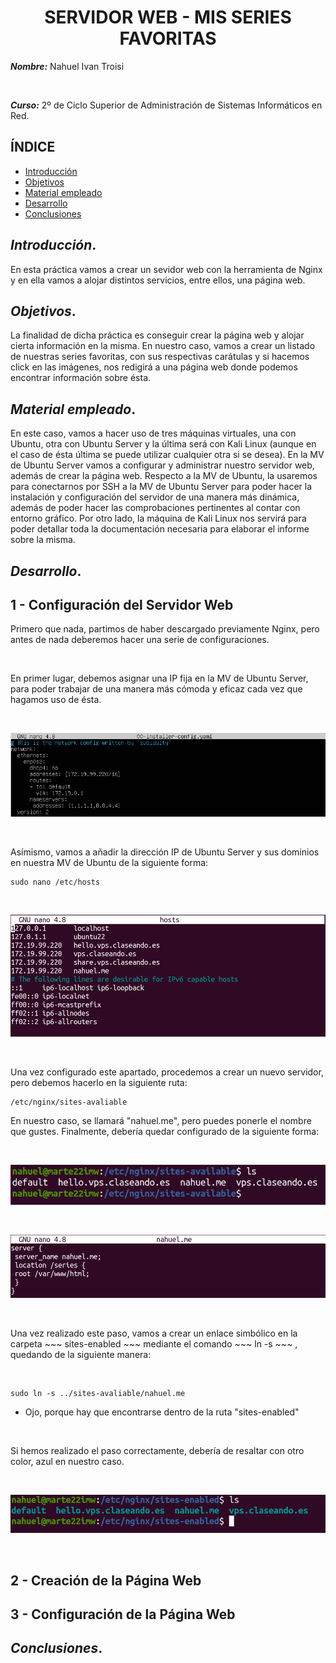 <center>

# SERVIDOR WEB - MIS SERIES FAVORITAS


</center>

***Nombre:*** Nahuel Ivan Troisi 

<br>

***Curso:*** 2º de Ciclo Superior de Administración de Sistemas Informáticos en Red.

## ÍNDICE

+ [Introducción](#id1)
+ [Objetivos](#id2)
+ [Material empleado](#id3)
+ [Desarrollo](#id4)
+ [Conclusiones](#id5)


## ***Introducción***. <a name="id1"></a>

En esta práctica vamos a crear un sevidor web con la herramienta de Nginx y en ella vamos a alojar distintos servicios, entre ellos, una página web. 

## ***Objetivos***. <a name="id2"></a>

La finalidad de dicha práctica es conseguir crear la página web y alojar cierta información en la misma. En nuestro caso, vamos a crear un listado de
nuestras series favoritas, con sus respectivas carátulas y si hacemos click en las imágenes, nos redigirá a una página web donde podemos encontrar
información sobre ésta. 

## ***Material empleado***. <a name="id3"></a>

En este caso, vamos a hacer uso de tres máquinas virtuales, una con Ubuntu, otra con Ubuntu Server y la última será con Kali Linux 
(aunque en el caso de ésta última se puede utilizar cualquier otra si se desea).
En la MV de Ubuntu Server vamos a configurar y administrar nuestro servidor web, además de crear la página web.
Respecto a la MV de Ubuntu, la usaremos para conectarnos por SSH a la MV de Ubuntu Server para poder hacer la instalación y configuración del servidor
de una manera más dinámica, además de poder hacer las comprobaciones pertinentes al contar con entorno gráfico. 
Por otro lado, la máquina de Kali Linux nos servirá para poder detallar toda la documentación necesaria para elaborar el informe sobre la misma. 

## ***Desarrollo***. <a name="id4"></a>

## 1 - Configuración del Servidor Web

Primero que nada, partimos de haber descargado previamente Nginx, pero antes de nada deberemos hacer una serie de configuraciones.

<br>

En primer lugar, debemos asignar una IP fija en la MV de Ubuntu Server, para poder trabajar de una manera más cómoda y eficaz cada vez que hagamos uso de ésta. 

<br>

![](img/img002.PNG)

<br>

Asímismo, vamos a añadir la dirección IP de Ubuntu Server y sus dominios en nuestra MV de Ubuntu de la siguiente forma:

~~~
sudo nano /etc/hosts
~~~

<br>

![](img/img001.PNG)

<br>

Una vez configurado este apartado, procedemos a crear un nuevo servidor, pero debemos hacerlo en la siguiente ruta:

~~~
/etc/nginx/sites-avaliable
~~~

En nuestro caso, se llamará "nahuel.me", pero puedes ponerle el nombre que gustes. Finalmente, debería quedar configurado de la siguiente forma:

<br>

![](img/img003.PNG)

<br>

![](img/img004.PNG)

<br>

Una vez realizado este paso, vamos a crear un enlace simbólico en la carpeta ~~~ sites-enabled ~~~ mediante el comando ~~~ ln -s ~~~ , quedando de la siguiente manera:

<br>

~~~
sudo ln -s ../sites-avaliable/nahuel.me
~~~

* Ojo, porque hay que encontrarse dentro de la ruta "sites-enabled" 

<br>

Si hemos realizado el paso correctamente, debería de resaltar con otro color, azul en nuestro caso. 

<br>

![](img/img005.png)

<br>





## 2 - Creación de la Página Web

## 3 - Configuración de la Página Web

## ***Conclusiones***. <a name="id5"></a>


